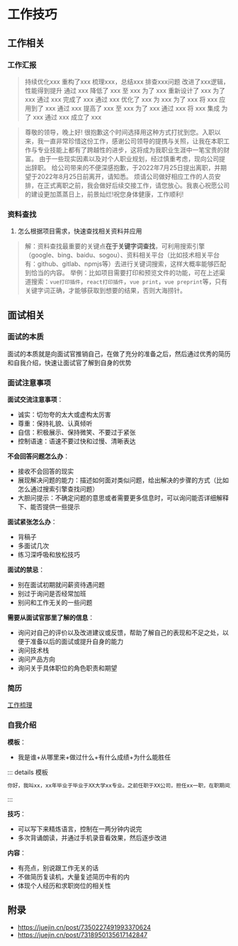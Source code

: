 # 工作技巧

## 工作相关

### 工作汇报

> 持续优化xxx 重构了xxx 梳理xxx，总结xxx 排查xxx问题 改进了xxx逻辑，性能得到提升 通过 xxx 降低了 xxx 至 xxx 为了 xxx 重新设计了 xxx 为了 xxx 通过 xxx 完成了 xxx 通过 xxx 优化了 xxx 为 xxx 为了 xxx 将 xxx 应用到了 xxx 通过 xxx 提高了 xxx 至 xxx 为了 xxx 通过 xxx 将 xxx 集成 为了 xxx 通过 xxx 成立了 xxx

> 尊敬的领导，晚上好! 很抱歉这个时间选择用这种方式打扰到您。入职以来，我一直非常珍惜这份工作，感谢公司领导的提携与关照，让我在本职工作与专业技能上都有了跨越性的进步，这将成为我职业生涯中一笔宝贵的财富。 由于一些现实因素以及对个人职业规划，经过慎重考虑，现向公司提出辞职。 给公司带来的不便深感抱歉，于2022年7月25日提出离职，并期望于2022年8月25日前离开，请知悉。 烦请公司做好相应工作的人员安排，在正式离职之前，我会做好后续交接工作，请您放心。我衷心祝愿公司的建设更加蒸蒸日上，前景灿烂!祝您身体健康，工作顺利!

### 资料查找

1. 怎么根据项目需求，快速查找相关资料并应用

> 解：资料查找最重要的关键点**在于关键字词查找**，可利用搜索引擎（google、bing、baidu、sogou）、资料相关平台（比如技术相关平台有：github、gitlab、npmjs等）去进行关键词搜索，这样大概率能够匹配到恰当的内容。
> 举例：比如项目需要打印和预览文件的功能，可在上述渠道搜索：`vue打印插件`，`react打印插件`，`vue print`，`vue preprint`等，只有关键字词正确，才能够获取到想要的结果，否则大海捞针。

## 面试相关

### 面试的本质

面试的本质就是向面试官推销自己，在做了充分的准备之后，然后通过优秀的简历和自我介绍，快速让面试官了解到自身的优势

### 面试注意事项

**面试交流注意事项**：

- 诚实：切勿夸的太大或虚构太厉害
- 尊重：保持礼貌、认真倾听
- 自信：积极展示、保持微笑、不要过于紧张
- 控制语速：语速不要过快和过慢、清晰表达

**不会回答问题怎么办**：

- 接收不会回答的现实
- 展现解决问题的能力：描述如何面对类似问题，给出解决的步骤的方式（比如怎么通过搜索引擎查找问题）
- 大胆问提示：不确定问题的意思或者需要更多信息时，可以询问能否详细解释下、能否提供一些提示

**面试紧张怎么办**：

- 背稿子
- 多面试几次
- 练习深呼吸和放松技巧

**面试的禁忌**：

- 别在面试初期就问薪资待遇问题
- 别过于询问是否经常加班
- 别问和工作无关的一些问题

**需要从面试官那里了解的信息**：

- 询问对自己的评价以及改进建议或反馈，帮助了解自己的表现和不足之处，以便于准备以后的面试或提升自身的能力
- 询问技术栈
- 询问产品方向
- 询问关于具体职位的角色职责和期望

### 简历

[工作梳理](/usage-interview/工作梳理.md)

### 自我介绍

**模板**：

- 我是谁+从哪里来+做过什么+有什么成绩+为什么能胜任

::: details 模板

```bash
你好，我叫xx，xx年毕业于毕业于XX大学xx专业。之前任职于XX公司，担任xx一职，在职期间主要负责电商活动相关的项目研发，对线上问题处理、性能调优、线程并发能问题都有自己的理解，对行业相关业务的研发设计流程也十分熟悉。因此决定面试贵公司的电商软件研发岗位，希望能获得此次机会，谢谢。
```

:::

**技巧**：

- 可以写下来精炼语言，控制在一两分钟内说完
- 多次背诵朗读，并通过手机录音看效果，然后逐步改进

**内容**：

- 有亮点，别说跟工作无关的话
- 不做简历复读机，大量复述简历中有的内
- 体现个人经历和求职岗位的相关性

## 附录

- https://juejin.cn/post/7350227491993370624
- https://juejin.cn/post/7318950135617142847
